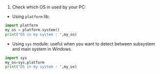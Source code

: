 1. Check which OS in used by your PC:

- Using `platform` lib:

```py
import platform
my_os = platform.system()
print("OS in my system : ",my_os)
```

- Using `sys` module: useful when you want to detect between subsystem and main system in Windows.

```py
import sys
my_os=sys.platform
print("OS in my system : ",my_os)
```
